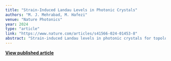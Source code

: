 ```yaml
---
title: "Strain-Induced Landau Levels in Photonic Crystals"
authors: "M. J. Mehrabad, M. Hafezi"
venue: "Nature Photonics"
year: 2024
type: "article"
link: "https://www.nature.com/articles/s41566-024-01453-8"
abstract: "Strain-induced Landau levels in photonic crystals for topological photonic applications."
---
```


**[View published article](https://www.nature.com/articles/s41566-024-00912-4)**
